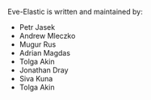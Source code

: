 
Eve-Elastic is written and maintained by:

* Petr Jasek
* Andrew Mleczko
* Mugur Rus
* Adrian Magdas
* Tolga Akin
* Jonathan Dray
* Siva Kuna
* Tolga Akin
